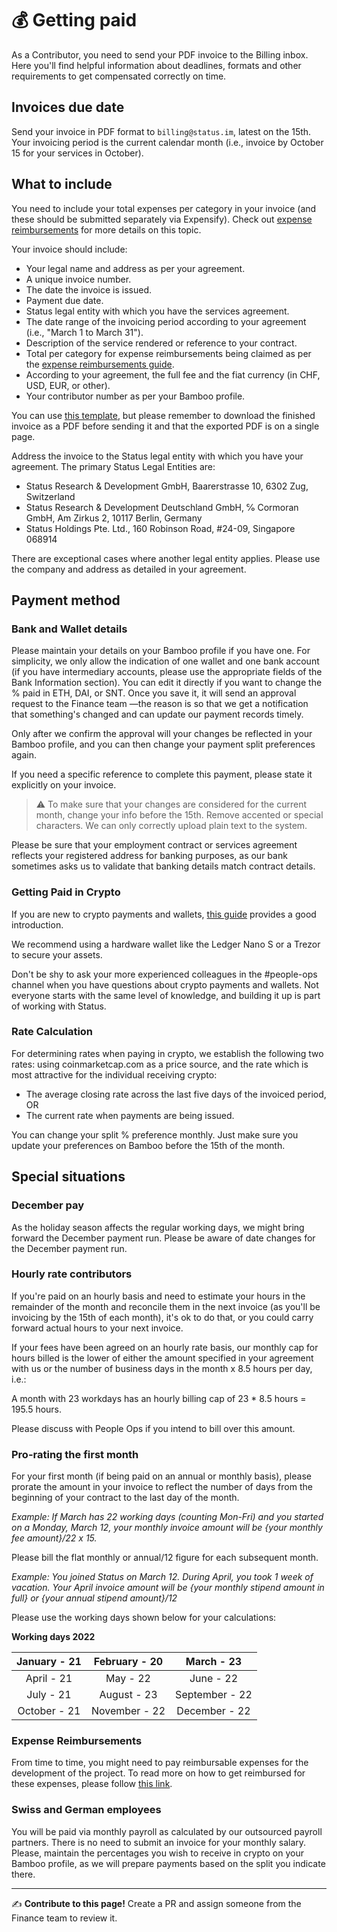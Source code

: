 # 💰 Getting paid

As a Contributor, you need to send your PDF invoice to the Billing inbox. Here you'll find helpful information about deadlines, formats and other requirements to get compensated correctly on time.

## Invoices due date

Send your invoice in PDF format to `billing@status.im`, latest on the 15th. Your invoicing period is the current calendar month (i.e., invoice by October 15 for your services in October).

## What to include

You need to include your total expenses per category in your invoice (and these should be submitted separately via Expensify). Check out [expense reimbursements](/src/finance/expense-reimbursements.md/) for more details on this topic.

Your invoice should include:
   * Your legal name and address as per your agreement.
   * A unique invoice number.
   * The date the invoice is issued.
   * Payment due date.
   * Status legal entity with which you have the services agreement.
   * The date range of the invoicing period according to your agreement (i.e., "March 1 to March 31").
   * Description of the service rendered or reference to your contract.
   * Total per category for expense reimbursements being claimed as per the [expense reimbursements guide](/src/finance/expense-reimbursements.md/).
   * According to your agreement, the full fee and the fiat currency (in CHF, USD, EUR, or other).
   * Your contributor number as per your Bamboo profile.

You can use [this template](https://docs.google.com/spreadsheets/d/1FbH0CxLqar0ZyjhiMEA5ceToL2ikv5C-Rv-qCwBNeRA/edit#gid=790763898), but please remember to download the finished invoice as a PDF before sending it and that the exported PDF is on a single page.

Address the invoice to the Status legal entity with which you have your agreement. The primary Status Legal Entities are:
   * Status Research & Development GmbH, Baarerstrasse 10, 6302 Zug, Switzerland
   * Status Research & Development Deutschland GmbH, ℅ Cormoran GmbH, Am Zirkus 2, 10117 Berlin, Germany
   * Status Holdings Pte. Ltd., 160 Robinson Road, #24-09, Singapore 068914

There are exceptional cases where another legal entity applies. Please use the company and address as detailed in your agreement.

## Payment method

### Bank and Wallet details

Please maintain your details on your Bamboo profile if you have one. For simplicity, we only allow the indication of one wallet and one bank account (if you have intermediary accounts, please use the appropriate fields of the Bank Information section). You can edit it directly if you want to change the % paid in ETH, DAI, or SNT. Once you save it, it will send an approval request to the Finance team —the reason is so that we get a notification that something's changed and can update our payment records timely.

Only after we confirm the approval will your changes be reflected in your Bamboo profile, and you can then change your payment split preferences again.

If you need a specific reference to complete this payment, please state it explicitly on your invoice.

> ⚠️ To make sure that your changes are considered for the current month, change your info before the 15th. Remove accented or special characters. We can only correctly upload plain text to the system.

Please be sure that your employment contract or services agreement reflects your registered address for banking purposes, as our bank sometimes asks us to validate that banking details match contract details.

### Getting Paid in Crypto

If you are new to crypto payments and wallets, [this guide](https://support.mycrypto.com/how-to/getting-started) provides a good introduction.

We recommend using a hardware wallet like the Ledger Nano S or a Trezor to secure your assets.

Don't be shy to ask your more experienced colleagues in the #people-ops channel when you have questions about crypto payments and wallets. Not everyone starts with the same level of knowledge, and building it up is part of working with Status.

### Rate Calculation

For determining rates when paying in crypto, we establish the following two rates: using coinmarketcap.com as a price source, and the rate which is most attractive for the individual receiving crypto:

   * The average closing rate across the last five days of the invoiced period, OR
   * The current rate when payments are being issued.

You can change your split % preference monthly. Just make sure you update your preferences on Bamboo before the 15th of the month.

## Special situations

### December pay

As the holiday season affects the regular working days, we might bring forward the December payment run. Please be aware of date changes for the December payment run.

### Hourly rate contributors

If you're paid on an hourly basis and need to estimate your hours in the remainder of the month and reconcile them in the next invoice (as you'll be invoicing by the 15th of each month), it's ok to do that, or you could carry forward actual hours to your next invoice.

If your fees have been agreed on an hourly rate basis, our monthly cap for hours billed is the lower of either the amount specified in your agreement with us or the number of business days in the month x 8.5 hours per day, i.e.:

A month with 23 workdays has an hourly billing cap of 23 * 8.5 hours = 195.5 hours.

Please discuss with People Ops if you intend to bill over this amount.

### Pro-rating the first month

For your first month (if being paid on an annual or monthly basis), please prorate the amount in your invoice to reflect the number of days from the beginning of your contract to the last day of the month.

*Example: If March has 22 working days (counting Mon-Fri) and you started on a Monday, March 12, your monthly invoice amount will be {your monthly fee amount}/22 x 15.*

Please bill the flat monthly or annual/12 figure for each subsequent month.

*Example: You joined Status on March 12. During April, you took 1 week of vacation. Your April invoice amount will be {your monthly stipend amount in full} or {your annual stipend amount}/12*

Please use the working days shown below for your calculations:

**Working days 2022**

| January - 21 | February - 20 | March - 23 |
|:---:|:---:|:---:|
| April - 21 | May - 22 | June - 22 |
| July - 21 | August - 23 | September - 22 |
| October - 21 | November - 22 | December - 22 |

### Expense Reimbursements

From time to time, you might need to pay reimbursable expenses for the development of the project. To read more on how to get reimbursed for these expenses, please follow [this link](/src/finance/expense-reimbursements.md).

### Swiss and German employees

You will be paid via monthly payroll as calculated by our outsourced payroll partners. There is no need to submit an invoice for your monthly salary. Please, maintain the percentages you wish to receive in crypto on your Bamboo profile, as we will prepare payments based on the split you indicate there.


*****

✍️ **Contribute to this page!** Create a PR and assign someone from the Finance team to review it.
